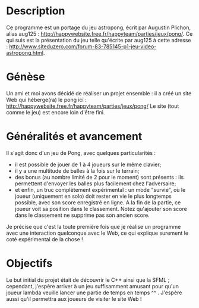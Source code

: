 Description
=========================
Ce programme est un portage du jeu astropong, écrit par Augustin Plichon, alias aug125 : <http://happywebsite.free.fr/happyteam/parties/jeux/pong/>.
Ce qui suis est la présentation du jeu telle qu'écrite par aug125 à cette adresse : <http://www.siteduzero.com/forum-83-785145-p1-jeu-video-astropong.html>.

Génèse
=========================

Un ami et moi avons décidé de réaliser un projet ensemble : il a créé un site Web qui héberge(ra) le pong ici :
http://happywebsite.free.fr/happyteam/parties/jeux/pong/
Le site (tout comme le jeu) est encore loin d'être fini.

Généralités et avancement
=========================

Il s'agit donc d'un jeu de Pong, avec quelques particularités :
- il est possible de jouer de 1 à 4 joueurs sur le même clavier;
- il y a une multitude de balles à la fois sur le terrain;
- des bonus (au nombre limité de 2 pour le moment) sont présents : ils permettent d'envoyer les balles plus facilement chez l'adversaire;
- et enfin, un truc complètement expérimental : un mode "survie", où le joueur (uniquement en solo) doit rester en vie le plus longtemps possible, avec son score enregistré en ligne. A la fin de la partie, ce joueur voit sa position dans le classement. Notez qu'ajouter son score dans le classement ne supprime pas son ancien score.

Je précise que c'est la toute première fois que je réalise un programme avec une interaction quelconque avec le Web, ce qui explique surement le coté expérimental de la chose !

Objectifs
==========================

Le but initial du projet était de découvrir le C++ ainsi que la SFML ; cependant, j'espère arriver à un jeu suffisamment amusant pour qu'un joueur lambda veuille lancer une partie de temps en temps ^^ . J'espère aussi qu'il permettra aux joueurs de visiter le site Web ! 

